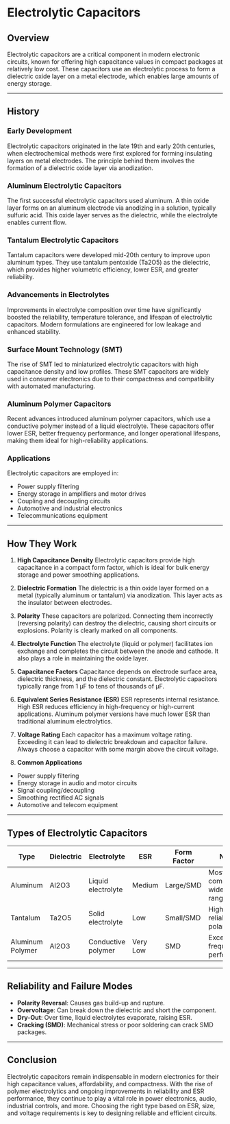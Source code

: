 

# Electrolytic Capacitors

## Overview

Electrolytic capacitors are a critical component in modern electronic circuits, known for offering high capacitance values in compact packages at relatively low cost. These capacitors use an electrolytic process to form a dielectric oxide layer on a metal electrode, which enables large amounts of energy storage.

---

## History

### Early Development

Electrolytic capacitors originated in the late 19th and early 20th centuries, when electrochemical methods were first explored for forming insulating layers on metal electrodes. The principle behind them involves the formation of a dielectric oxide layer via anodization.

### Aluminum Electrolytic Capacitors

The first successful electrolytic capacitors used aluminum. A thin oxide layer forms on an aluminum electrode via anodizing in a solution, typically sulfuric acid. This oxide layer serves as the dielectric, while the electrolyte enables current flow.

### Tantalum Electrolytic Capacitors

Tantalum capacitors were developed mid-20th century to improve upon aluminum types. They use tantalum pentoxide (Ta2O5) as the dielectric, which provides higher volumetric efficiency, lower ESR, and greater reliability.

### Advancements in Electrolytes

Improvements in electrolyte composition over time have significantly boosted the reliability, temperature tolerance, and lifespan of electrolytic capacitors. Modern formulations are engineered for low leakage and enhanced stability.

### Surface Mount Technology (SMT)

The rise of SMT led to miniaturized electrolytic capacitors with high capacitance density and low profiles. These SMT capacitors are widely used in consumer electronics due to their compactness and compatibility with automated manufacturing.

### Aluminum Polymer Capacitors

Recent advances introduced aluminum polymer capacitors, which use a conductive polymer instead of a liquid electrolyte. These capacitors offer lower ESR, better frequency performance, and longer operational lifespans, making them ideal for high-reliability applications.

### Applications

Electrolytic capacitors are employed in:

* Power supply filtering
* Energy storage in amplifiers and motor drives
* Coupling and decoupling circuits
* Automotive and industrial electronics
* Telecommunications equipment

---

## How They Work

1. **High Capacitance Density**
   Electrolytic capacitors provide high capacitance in a compact form factor, which is ideal for bulk energy storage and power smoothing applications.

2. **Dielectric Formation**
   The dielectric is a thin oxide layer formed on a metal (typically aluminum or tantalum) via anodization. This layer acts as the insulator between electrodes.

3. **Polarity**
   These capacitors are polarized. Connecting them incorrectly (reversing polarity) can destroy the dielectric, causing short circuits or explosions. Polarity is clearly marked on all components.

4. **Electrolyte Function**
   The electrolyte (liquid or polymer) facilitates ion exchange and completes the circuit between the anode and cathode. It also plays a role in maintaining the oxide layer.

5. **Capacitance Factors**
   Capacitance depends on electrode surface area, dielectric thickness, and the dielectric constant. Electrolytic capacitors typically range from 1 µF to tens of thousands of µF.

6. **Equivalent Series Resistance (ESR)**
   ESR represents internal resistance. High ESR reduces efficiency in high-frequency or high-current applications. Aluminum polymer versions have much lower ESR than traditional aluminum electrolytics.

7. **Voltage Rating**
   Each capacitor has a maximum voltage rating. Exceeding it can lead to dielectric breakdown and capacitor failure. Always choose a capacitor with some margin above the circuit voltage.

8. **Common Applications**

* Power supply filtering
* Energy storage in audio and motor circuits
* Signal coupling/decoupling
* Smoothing rectified AC signals
* Automotive and telecom equipment

---

## Types of Electrolytic Capacitors

| Type             | Dielectric | Electrolyte        | ESR      | Form Factor | Notes                           |
| ---------------- | ---------- | ------------------ | -------- | ----------- | ------------------------------- |
| Aluminum         | Al2O3      | Liquid electrolyte | Medium   | Large/SMD   | Most common, wide usage range   |
| Tantalum         | Ta2O5      | Solid electrolyte  | Low      | Small/SMD   | High reliability, polarized     |
| Aluminum Polymer | Al2O3      | Conductive polymer | Very Low | SMD         | Excellent frequency performance |

---

## Reliability and Failure Modes

* **Polarity Reversal**: Causes gas build-up and rupture.
* **Overvoltage**: Can break down the dielectric and short the component.
* **Dry-Out**: Over time, liquid electrolytes evaporate, raising ESR.
* **Cracking (SMD)**: Mechanical stress or poor soldering can crack SMD packages.

---

## Conclusion

Electrolytic capacitors remain indispensable in modern electronics for their high capacitance values, affordability, and compactness. With the rise of polymer electrolytics and ongoing improvements in reliability and ESR performance, they continue to play a vital role in power electronics, audio, industrial controls, and more. Choosing the right type based on ESR, size, and voltage requirements is key to designing reliable and efficient circuits.
